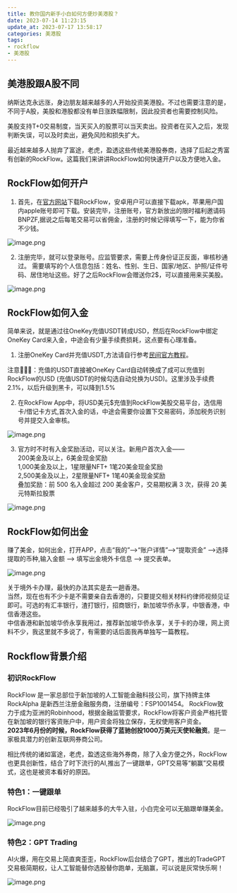 ```yaml
---
title: 教你国内新手小白如何方便炒美港股？
date: 2023-07-14 11:23:15
update_at: 2023-07-17 13:58:17
categories: 美港股
tags: 
- rockflow
- 美港股 
---
```


## 美港股跟A股不同
纳斯达克永远涨，身边朋友越来越多的人开始投资美港股。不过也需要注意的是，不同于A股，美股和港股都没有单日涨跌幅限制，因此投资者也需要控制风险。

美股支持T+0交易制度，当天买入的股票可以当天卖出。投资者在买入之后，发现判断失误，可以及时卖出，避免风险和损失扩大。

最近越来越多人抛弃了富途，老虎，盈透这些传统美港股券商，选择了后起之秀富有创新的RockFlow。这篇我们来讲讲RockFlow如何快速开户以及方便地入金。
## RockFlow如何开户
1. 首先，在[官方网站](https://mobile.rockflow.tech/zh-Hans/intents?t=RC23BNPZF&p=QFYs64xkfwGU8wM21gTY7&utm_campaign=commission_reward)下载RockFlow，安卓用户可以直接下载apk，苹果用户国内apple账号即可下载。安装完毕，注册账号，官方新放出的限时福利邀请码BNPZF,据说之后每笔交易可以省佣金，注册的时候记得填写一下，能为你省不少钱。

![image.png](./images/rockflow-1.png)
 

2. 注册完毕，就可以登录账号。应监管要求，需要上传身份证正反面，审核秒通过。 需要填写的个人信息包括：姓名、性别、生日、国家/地区、护照/证件号码、居住地址这些。好了之后RockFlow会赠送你2$，可以直接用来买美股。


![image.png](./images/rockflow-2.png)
 
## RockFlow如何入金
简单来说，就是通过往OneKey充值USDT转成USD，然后在RockFlow中绑定OneKey Card来入金，中途会有少量手续费损耗，这点要有心理准备。

1. 注册OneKey Card并充值USDT,方法请自行参考[民间官方教程](https://chatgpt-plus.github.io/onekey-card/)。  

注意📢📢📢：充值的USDT直接被OneKey Card自动转换成了成可以充值到RockFlow的USD (充值USDT的时候勾选自动兑换为USD)。这里涉及手续费2.1%，以后升级到黑卡，可以降到1.5%

2. 在RockFlow App中，将USD美元$充值到RockFlow美股交易平台，选信用卡/借记卡方式,首次入金的话，中途会需要你设置下交易密码，添加税务识别号并提交入金审核。


![image.png](./images/rockflow-3.png)


3. 官方时不时有入金奖励活动，可以关注。新用户首次入金——  
  200美金及以上，6美金现金奖励  
  1,000美金及以上，1星限量NFT+ 1笔20美金现金奖励  
  2,500美金及以上，2星限量NFT+ 1笔40美金现金奖励  
叠加奖励：前 500 名入金超过 200 美金客户，交易期权满 3 次，获得 20 美元特斯拉股票  

![image.png](./images/rockflow-4.png)


## RockFlow如何出金
赚了美金，如何出金，打开APP，点击“我的”-—>“账户详情”-->“提取资金” -->选择提取的币种,输入金额 --> 填写出金境外卡信息 --> 提交表单。

![image.png](./images/rockflow-5.png)

 
关于境外卡办理，最快的办法其实是去一趟香港。  
当然，现在也有不少卡是不需要亲自去香港的，只要提交相关材料约律师视频见证即可。可选的有汇丰银行，渣打银行，招商银行，新加坡华侨永享，中银香港，中信香港这些。  
中信香港和新加坡华侨永享我用过，推荐新加坡华侨永享，关于卡的办理，网上资料不少，我这里就不多说了，有需要的话后面我再单独写一篇教程。

## Rockflow背景介绍
### 初识RockFlow
RockFlow 是一家总部位于新加坡的人工智能金融科技公司，旗下持牌主体 RockAlpha 是新西兰注册金融服务商，注册编号：FSP1001454。 RockFlow致力于成为亚洲的Robinhood，根据金融监管要求，RockFlow将客户资金严格托管在新加坡的银行客资账户中，用户资金将独立保存，无权使用客户资金。  
**2023年6月份的时候，RockFlow获得了蓝驰创投1000万美元天使轮融资**。是一家极具潜力的创新互联网券商公司。 

相比传统的诸如富途，老虎，盈透这些海外券商，除了入金方便之外，RockFlow也更具创新性，结合了时下流行的AI,推出了一键跟单，GPT交易等“躺赢”交易模式，这也是被资本看好的原因。
### 特色1：一键跟单
RockFlow目前已经吸引了越来越多的大牛入驻，小白完全可以无脑跟单赚美金。

![image.png](./images/rockflow-6.png)

 
### 特色2：GPT Trading
AI火爆，用在交易上简直爽歪歪，RockFlow后台结合了GPT，推出的TradeGPT交易极简期权，让人工智能替你选股替你跑单，无脑赢，可以说是灰常快乐啊！

![image.png](./images/rockflow-7.png)


